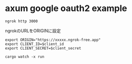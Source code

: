 # axum google oauth2 example

```text
ngrok http 3000
```

ngrokのURLをORIGINに設定

```text
export ORIGIN="https://xxxxx.ngrok-free.app"
export CLIENT_ID=$client_id
export CLIENT_SECRET=$client_secret

cargo watch -x run
```
